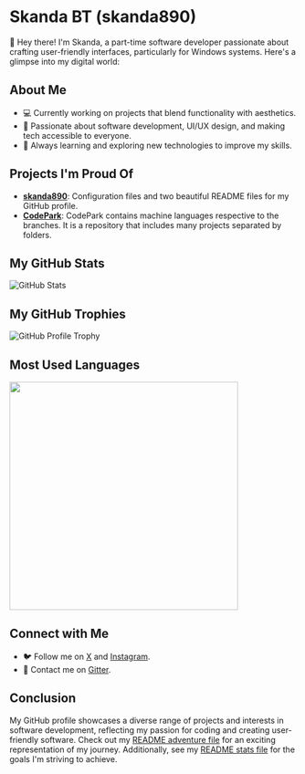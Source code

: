 <!DOCTYPE html>
<html lang="en">
<head>
    <meta charset="UTF-8">
    <meta name="viewport" content="width=device-width, initial-scale=1.0">
</head>
<body>
    <div class="container">
        <h1>Skanda BT (skanda890)</h1>
        <p>👋 Hey there! I'm Skanda, a part-time software developer passionate about crafting user-friendly interfaces, particularly for Windows systems. Here's a glimpse into my digital world:</p>
        <h2>About Me</h2>
        <ul>
            <li>💻 Currently working on projects that blend functionality with aesthetics.</li>
            <li>🌟 Passionate about software development, UI/UX design, and making tech accessible to everyone.</li>
            <li>🌱 Always learning and exploring new technologies to improve my skills.</li>
        </ul>
        <h2>Projects I'm Proud Of</h2>
<ul>
    <li><strong><a href="https://github.com/skanda890/skanda890">skanda890</a></strong>: Configuration files and two beautiful README files for my GitHub profile.</li>
    <li><strong><a href="https://github.com/skanda890/CodePark">CodePark</a></strong>: CodePark contains machine languages respective to the branches. It is a repository that includes many projects separated by folders.</li>
</ul>
        <h2>My GitHub Stats</h2>
        <img src="https://github-readme-stats.vercel.app/api?username=skanda890" alt="GitHub Stats">
        <h2>My GitHub Trophies</h2>
        <img src="https://github-profile-trophy.vercel.app/?username=skanda890" alt="GitHub Profile Trophy">
        <h2>Most Used Languages</h2>
        <img width=400 src='https://github-readme-stats.vercel.app/api/top-langs/?username=skanda890&theme=vue-dark&show_icons=true&hide_border=true&layout=compact' />
        <h2>Connect with Me</h2>
        <ul>
            <li>🐦 Follow me on <a href="https://x.com/SkandaBT2015">X</a> and <a href="https://www.instagram.com/skandabt/">Instagram</a>.</li>
            <li>📧 Contact me on <a href="https://matrix.to/#/@skanda890:gitter.im">Gitter</a>.</li>
        </ul>
        <h2>Conclusion</h2>
<p>My GitHub profile showcases a diverse range of projects and interests in software development, reflecting my passion for coding and creating user-friendly software. Check out my <a href="https://github.com/skanda890/skanda890/blob/HTML/README-adventure.md">README adventure file</a> for an exciting representation of my journey. Additionally, see my <a href="https://github.com/skanda890/skanda890/blob/HTML/README-fake.md">README stats file</a> for the goals I'm striving to achieve.</p>
</div>
</body>
</html>
